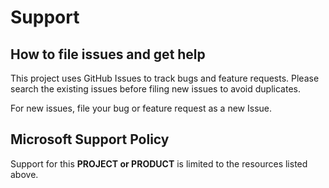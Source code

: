 # Support

## How to file issues and get help  

This project uses GitHub Issues to track bugs and feature requests. Please search the existing issues before filing new issues to avoid duplicates.  

For new issues, file your bug or feature request as a new Issue.

## Microsoft Support Policy  

Support for this **PROJECT or PRODUCT** is limited to the resources listed above.
